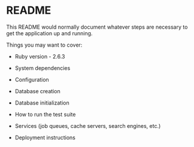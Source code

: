 # README

This README would normally document whatever steps are necessary to get the
application up and running.

Things you may want to cover:

* Ruby version - 2.6.3

* System dependencies

* Configuration

* Database creation

* Database initialization

* How to run the test suite

* Services (job queues, cache servers, search engines, etc.)

* Deployment instructions
